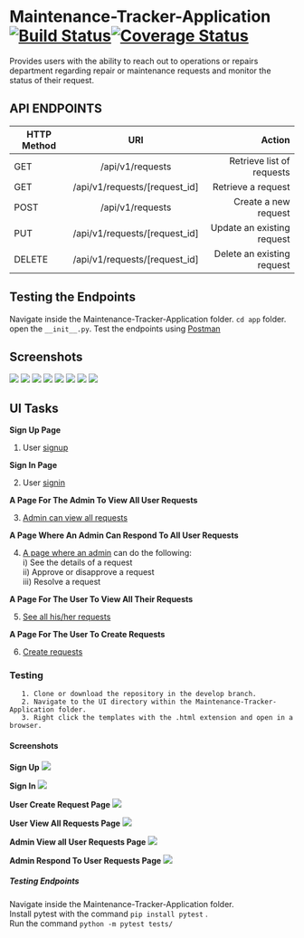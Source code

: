 # Maintenance-Tracker-Application  [![Build Status](https://travis-ci.org/RuthNjeri/Maintenance-Tracker-Application.svg?branch=master)](https://travis-ci.org/RuthNjeri/Maintenance-Tracker-Application)[![Coverage Status](https://coveralls.io/repos/github/RuthNjeri/Maintenance-Tracker-Application/badge.svg?branch=develop)](https://coveralls.io/github/RuthNjeri/Maintenance-Tracker-Application?branch=develop)
Provides users with the ability to reach out to operations or repairs department regarding repair or maintenance requests and monitor the status of their request.

## API ENDPOINTS ##
| HTTP Method   | URI                          | Action                    |
| ------------- |:----------------------------:|--------------------------:|
| GET	          |/api/v1/requests	             |Retrieve list of requests  |  
| GET           |/api/v1/requests/[request_id] |Retrieve a request         |  
| POST          |/api/v1/requests              |Create a new request       |   
| PUT           |/api/v1/requests/[request_id] |Update an existing request |       
| DELETE        |/api/v1/requests/[request_id] |Delete an existing request | 

## Testing the Endpoints
Navigate inside the Maintenance-Tracker-Application folder. `cd app` folder. open the `__init__.py`. Test the endpoints using [Postman](https://www.getpostman.com/)

## Screenshots
![](http://res.cloudinary.com/dqvk8ugtp/image/upload/v1527927992/Specificreq_txelnk.png)
![](http://res.cloudinary.com/dqvk8ugtp/image/upload/v1527927992/newrequestcreated_enaeaq.png)
![](http://res.cloudinary.com/dqvk8ugtp/image/upload/v1527927991/Login2_nkcuye.png)
![](http://res.cloudinary.com/dqvk8ugtp/image/upload/v1527927991/GetNew_specific_user_request_zst783.png)
![](http://res.cloudinary.com/dqvk8ugtp/image/upload/v1527927991/PutReq_qlalpa.png)
![](http://res.cloudinary.com/dqvk8ugtp/image/upload/v1527927991/DeleteReq_rceurt.png)
![](http://res.cloudinary.com/dqvk8ugtp/image/upload/v1527927991/User1_enw9uw.png)
![](http://res.cloudinary.com/dqvk8ugtp/image/upload/v1527927992/user2_g1zzgo.png)

## UI Tasks ##

**Sign Up Page**<br/>

1. User [signup](https://ruthnjeri.github.io/Maintenance-Tracker-Application/UI/signUp.html)<br/>  

**Sign In Page**<br/>
 
2. User [signin](https://ruthnjeri.github.io/Maintenance-Tracker-Application/UI/signIn.html)<br/>

**A Page For The Admin To View All User Requests**<br/>

3. [Admin can view all requests](https://ruthnjeri.github.io/Maintenance-Tracker-Application/UI/AdminPage.html)<br/>

**A Page Where An Admin Can Respond To All User Requests**<br/>

4. [A page where an admin](https://ruthnjeri.github.io/Maintenance-Tracker-Application/UI/AdminRespondRequests.html) can do the following:<br />
    i)   See the details of a request<br />
    ii)  Approve or disapprove a request<br />
    iii) Resolve a request<br />

**A Page For The User To View All Their Requests**<br>

5. [See all his/her requests](https://ruthnjeri.github.io/Maintenance-Tracker-Application/UI/UserRequests.html)<br />

**A Page For The User To Create Requests**<br/>

6. [Create requests](https://ruthnjeri.github.io/Maintenance-Tracker-Application/UI/createRequest.html)<br />

### Testing ###

```
   1. Clone or download the repository in the develop branch. 
   2. Navigate to the UI directory within the Maintenance-Tracker-Application folder.
   3. Right click the templates with the .html extension and open in a browser.
```
#### Screenshots ####

**Sign Up**
![](http://res.cloudinary.com/dqvk8ugtp/image/upload/v1527539522/Signup_stlonp.png)

**Sign In**
![](http://res.cloudinary.com/dqvk8ugtp/image/upload/v1527539522/Signin_biwjzt.png)

**User Create Request Page**
![](http://res.cloudinary.com/dqvk8ugtp/image/upload/v1527539521/CreateRequest_dpajio.png)

**User View All Requests Page**
![](http://res.cloudinary.com/dqvk8ugtp/image/upload/v1527539522/UserViewAllRequests_izyykh.png)

**Admin View all User Requests Page**
![](http://res.cloudinary.com/dqvk8ugtp/image/upload/v1527539522/AdminViewAllReq_ihjn5f.png)

**Admin Respond To User Requests Page**
![](http://res.cloudinary.com/dqvk8ugtp/image/upload/v1527539522/AdminRespondTorequests_fnuz6m.png)
   
##### Testing Endpoints #####
Navigate inside the Maintenance-Tracker-Application folder.<br>
Install pytest with the command `pip install pytest` .<br>
Run the command ```python -m pytest tests/```

   
   
   
   
